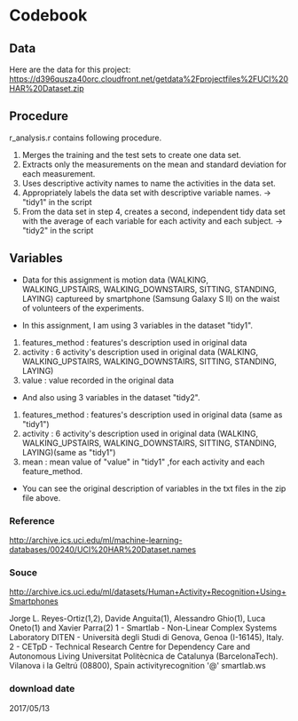 # Codebook

## Data
Here are the data for this project:
https://d396qusza40orc.cloudfront.net/getdata%2Fprojectfiles%2FUCI%20HAR%20Dataset.zip

## Procedure
r_analysis.r contains following procedure.
1. Merges the training and the test sets to create one data set.
2. Extracts only the measurements on the mean and standard deviation for each measurement.
3. Uses descriptive activity names to name the activities in the data set.
4. Appropriately labels the data set with descriptive variable names. -> "tidy1" in the script
5. From the data set in step 4, creates a second, independent tidy data set with the average of each variable for each activity and each subject. -> "tidy2" in the script

## Variables
- Data for this assignment is motion data (WALKING, WALKING_UPSTAIRS, WALKING_DOWNSTAIRS, SITTING, STANDING, LAYING) captureed by smartphone (Samsung Galaxy S II) on the waist of volunteers of the experiments. 

- In this assignment, I am using 3 variables in the dataset "tidy1".
1. features_method : features's description used in original data
2. activity : 6 activity's description used in original data (WALKING, WALKING_UPSTAIRS, WALKING_DOWNSTAIRS, SITTING, STANDING, LAYING)
3. value : value recorded in the original data

- And also using 3 variables in the dataset "tidy2".
1. features_method : features's description used in original data (same as "tidy1")
2. activity : 6 activity's description used in original data (WALKING, WALKING_UPSTAIRS, WALKING_DOWNSTAIRS, SITTING, STANDING, LAYING)(same as "tidy1")
3. mean : mean value of "value" in "tidy1" ,for each activity and each feature_method.

- You can see the original description of variables in the txt files in the zip file above.  

### Reference 
http://archive.ics.uci.edu/ml/machine-learning-databases/00240/UCI%20HAR%20Dataset.names

### Souce 
http://archive.ics.uci.edu/ml/datasets/Human+Activity+Recognition+Using+Smartphones

Jorge L. Reyes-Ortiz(1,2), Davide Anguita(1), Alessandro Ghio(1), Luca Oneto(1) and Xavier Parra(2)
1 - Smartlab - Non-Linear Complex Systems Laboratory
DITEN - Università degli Studi di Genova, Genoa (I-16145), Italy. 
2 - CETpD - Technical Research Centre for Dependency Care and Autonomous Living
Universitat Politècnica de Catalunya (BarcelonaTech). Vilanova i la Geltrú (08800), Spain
activityrecognition '@' smartlab.ws

### download date
 2017/05/13
